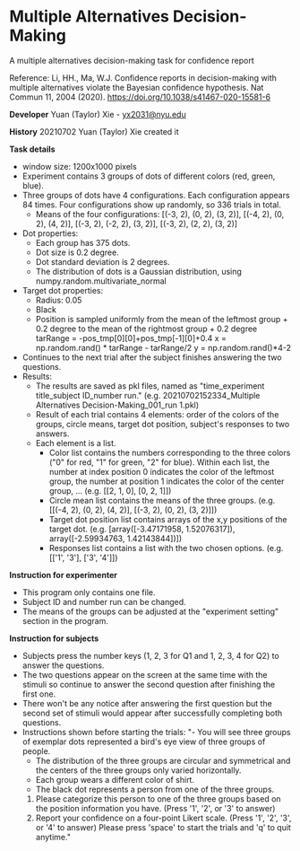 # Multiple Alternatives Decision-Making
A multiple alternatives decision-making task for confidence report 

Reference: Li, HH., Ma, W.J. Confidence reports in decision-making with multiple alternatives violate the Bayesian confidence hypothesis. Nat Commun 11, 2004 (2020). https://doi.org/10.1038/s41467-020-15581-6

**Developer**
Yuan (Taylor) Xie - yx2031@nyu.edu

**History**
20210702 Yuan (Taylor) Xie created it

**Task details**
- window size: 1200x1000 pixels
- Experiment contains 3 groups of dots of different colors (red, green, blue). 
- Three groups of dots have 4 configurations. Each configuration appears 84 times. Four configurations show up randomly, so 336 trials in total.
    - Means of the four configurations: 
        [(-3, 2), (0, 2), (3, 2)], [(-4, 2), (0, 2), (4, 2)], [(-3, 2), (-2, 2), (3, 2)], [(-3, 2), (2, 2), (3, 2)]
- Dot properties:
    - Each group has 375 dots.
    - Dot size is 0.2 degree.
    - Dot standard deviation is 2 degrees. 
    - The distribution of dots is a Gaussian distribution, using numpy.random.multivariate_normal
- Target dot properties:
    - Radius: 0.05
    - Black
    - Position is sampled uniformly from the mean of the leftmost group + 0.2 degree to the mean of the rightmost group + 0.2 degree
        tarRange = -pos_tmp[0][0]+pos_tmp[-1][0]+0.4
        x = np.random.rand() * tarRange - tarRange/2
        y = np.random.rand()*4-2
- Continues to the next trial after the subject finishes answering the two questions.
- Results: 
    - The results are saved as pkl files, named as "time_experiment title_subject ID_number run." (e.g. 20210702152334_Multiple Alternatives Decision-Making_001_run 1.pkl)
    - Result of each trial contains 4 elements: order of the colors of the groups, circle means, target dot position, subject's responses to two answers. 
    - Each element is a list. 
        - Color list contains the numbers corresponding to the three colors ("0" for red, "1" for green, "2" for blue). Within each list, the number at index position 0 indicates the color of the leftmost group, the number at position 1 indicates the color of the center group, ... (e.g. [[2, 1, 0], [0, 2, 1]])
        - Circle mean list contains the means of the three groups. (e.g. [[(-4, 2), (0, 2), (4, 2)], [(-3, 2), (0, 2), (3, 2)]])
        - Target dot position list contains arrays of the x,y positions of the target dot. (e.g. [array([-3.47171958,  1.52076317]), array([-2.59934763,  1.42143844])])
        - Responses list contains a list with the two chosen options. (e.g. [['1', '3'], ['3', '4']])

**Instruction for experimenter**
- This program only contains one file.
- Subject ID and number run can be changed.
- The means of the groups can be adjusted at the "experiment setting" section in the program.

**Instruction for subjects**
- Subjects press the number keys (1, 2, 3 for Q1 and 1, 2, 3, 4 for Q2) to answer the questions. 
- The two questions appear on the screen at the same time with the stimuli so continue to answer the second question after finishing the first one. 
- There won't be any notice after answering the first question but the second set of stimuli would appear after successfully completing both questions. 
- Instructions shown before starting the trials: 
    "- You will see three groups of exemplar dots represented a bird's eye view of three groups of people.
    - The distribution of the three groups are circular and symmetrical and the centers of the three groups only varied horizontally.
    - Each group wears a different color of shirt.
    - The black dot represents a person from one of the three groups.
    1) Please categorize this person to one of the three groups based on the position information you have. (Press '1', '2', or '3' to answer)
    2) Report your confidence on a four-point Likert scale. (Press '1', '2', '3', or '4' to answer)
    Please press 'space' to start the trials and 'q' to quit anytime."

